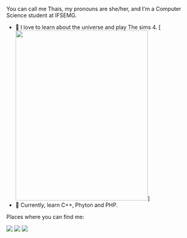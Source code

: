  

You can call me Thais, my pronouns are she/her, and I'm a Computer Science student at IFSEMG.

- 🌱 I love to learn about the universe and play The sims 4. [<img src="https://assets.pinterest.com/ext/embed.html?id=3729612188966233" height="445" width="345" frameborder="0" scrolling="no" />]
- 🌱 Currently, learn C++, Phyton and PHP. 

Places where you can find me: <br>

[<img src="https://img.shields.io/badge/twitter-%231DA1F2.svg?&style=for-the-badge&logo=twitter&logoColor=white" />](https://twitter.com/nnuyhan)   [<img src="https://img.shields.io/badge/linkedin-%230077B5.svg?&style=for-the-badge&logo=linkedin&logoColor=white" />](https://www.linkedin.com/in/thais-souza-4b9ba1182/)  [<img src = "https://img.shields.io/badge/facebook-%231877F2.svg?&style=for-the-badge&logo=facebook&logoColor=white">](https://www.facebook.com/thais.hipolito.16)



